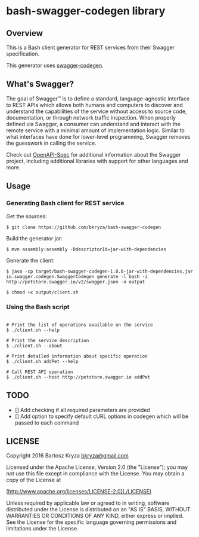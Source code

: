 # bash-swagger-codegen library

## Overview
This is a Bash client generator for REST services from their Swagger specification.

This generator uses [swagger-codegen](github.com/swagger-api/swagger-codegen).

## What's Swagger?
The goal of Swagger™ is to define a standard, language-agnostic interface to REST APIs which allows both humans and computers to discover and understand the capabilities of the service without access to source code, documentation, or through network traffic inspection. When properly defined via Swagger, a consumer can understand and interact with the remote service with a minimal amount of implementation logic. Similar to what interfaces have done for lower-level programming, Swagger removes the guesswork in calling the service.


Check out [OpenAPI-Spec](https://github.com/OAI/OpenAPI-Specification) for additional information about the Swagger project, including additional libraries with support for other languages and more. 

## Usage

### Generating Bash client for REST service

Get the sources:
```shell
$ git clone https://github.com/bkryza/bash-swagger-codegen
```

Build the generator jar:
```shell
$ mvn assembly:assembly -DdescriptorId=jar-with-dependencies
```

Generate the client:
```shell
$ java -cp target/bash-swagger-codegen-1.0.0-jar-with-dependencies.jar io.swagger.codegen.SwaggerCodegen generate -l bash -i http://petstore.swagger.io/v2/swagger.json -o output

$ chmod +x output/client.sh
```


### Using the Bash script

```shell

# Print the list of operations available on the service
$ ./client.sh --help

# Print the service description
$ ./client.sh --about

# Print detailed information about specific operation
$ ./client.sh addPet --help

# Call REST API operation
$ ./client.sh --host http://petstore.swagger.io addPet 
```


## TODO
* [] Add checking if all required parameters are provided
* [] Add option to specify default cURL options in codegen which will be passed to each command



## LICENSE

Copyright 2016 Bartosz Kryza <bkryza@gmail.com>

Licensed under the Apache License, Version 2.0 (the "License");
you may not use this file except in compliance with the License.
You may obtain a copy of the License at

  [http://www.apache.org/licenses/LICENSE-2.0](./LICENSE)

Unless required by applicable law or agreed to in writing, software
distributed under the License is distributed on an "AS IS" BASIS,
WITHOUT WARRANTIES OR CONDITIONS OF ANY KIND, either express or implied.
See the License for the specific language governing permissions and
limitations under the License.